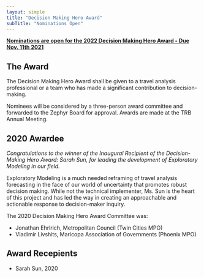 ```yaml
---
layout: simple
title: "Decision Making Hero Award"
subTitle: "Nominations Open"
---
```


**[Nominations are open for the 2022 Decision Making Hero Award - Due Nov. 11th 2021](https://forms.gle/dFUT5QnXjbxeVPXr9)**

## The Award

The Decision Making Hero Award shall be given to a travel analysis professional or a team who has made a significant contribution to decision-making.

Nominees will be considered by a three-person award committee and forwarded to the Zephyr Board for approval.  Awards are made at the TRB Annual Meeting.

## 2020 Awardee

*Congratulations to the winner of the Inaugural Recipient of the Decision-Making Hero Award: Sarah Sun, for leading the development of Exploratory Modeling in our field.*

Exploratory Modeling is a much needed reframing of travel analysis forecasting in the face of our world of uncertainty that promotes robust decision making.  While not the technical implementer, Ms. Sun is the heart of this project and has led the way in creating an approachable and actionable response to decision-maker inquiry. 

The 2020 Decision Making Hero Award Committee was:  

- Jonathan Ehrlrich, Metropolitan Council (Twin Cities MPO)  
- Vladimir Livshits, Maricopa Association of Governments (Phoenix MPO)  

## Award Recepients

- Sarah Sun, 2020
